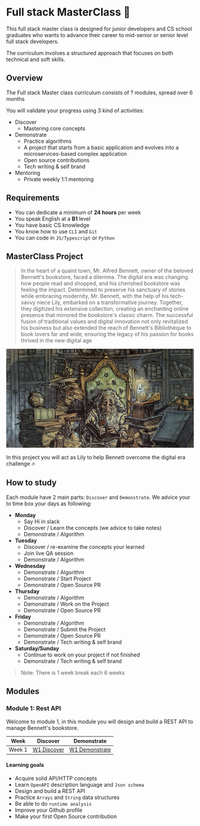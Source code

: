 # Full stack MasterClass 🚀


This full stack master class is designed for junior developers and CS school graduates who wants to advance their career to mid-senior or senior level full stack developers.

The curriculum involves a structured approach that focuses on both technical and soft skills.


## Overview 

The Full stack Master class curriculum consists of ? modules, spread over 6 months

You will validate your progress using 3 kind of activities:

- Discover
    - Mastering core concepts
- Demonstrate
    - Practice algorithms
    - A project that starts from a basic application and evolves into a microservices-based complex application
    - Open source contributions
    - Tech writing & self brand
- Mentoring
    - Private weekly 1:1 mentoring


## Requirements

- You can dedicate a minimum of **24 hours** per week
- You speak English at a **B1** level
- You have basic CS knowledge
- You know how to use `CLI` and `Git`
- You can code in `JS/Typescript` or `Python`

## MasterClass Project

> In the heart of a quaint town, Mr. Alfred Bennett, owner of the beloved Bennett's bookstore, faced a dilemma. The digital era was changing how people read and shopped, and his cherished bookstore was feeling the impact. Determined to preserve his sanctuary of stories while embracing modernity, Mr. Bennett, with the help of his tech-savvy niece Lily, embarked on a transformative journey. Together, they digitized his extensive collection, creating an enchanting online presence that mirrored the bookstore's classic charm. The successful fusion of traditional values and digital innovation not only revitalized his business but also extended the reach of Bennett's Bibliothèque to book lovers far and wide, ensuring the legacy of his passion for books thrived in the new digital age


![](./library.jpeg)

In this project you will act as Lily to help Bennett overcome the digital era challenge 🔥

## How to study

Each module have 2 main parts: `Discover` and `Demonstrate`. We advice your to time box your days as following: 

- **Monday**
    - Say Hi in slack
    - Discover / Learn the concepts (we advice to take notes)
    - Demonstrate / Algorithm
- **Tuesday**
    - Discover / re-examine the concepts your learned
    - Join live QA session
    - Demonstrate / Algorithm
- **Wednesday**
    - Demonstrate / Algorithm
    - Demonstrate / Start Project
    - Demonstrate / Open Source PR
- **Thursday**
    - Demonstrate / Algorithm
    - Demonstrate / Work on the Project
    - Demonstrate / Open Source PR
- **Friday**
    - Demonstrate / Algorithm
    - Demonstrate / Submit the Project
    - Demonstrate / Open Source PR
    - Demonstrate / Tech writing & self brand
- **Saturday/Sunday**
    - Continue to work on your project if not finished
    - Demonstrate / Tech writing & self brand

> Note: There is 1 week break each 6 weeks

## Modules 

### Module 1: Rest API

Welcome to module 1, in this module you will design and build a REST API to manage Bennett's bookstore.


| Week    | Discover | Demonstrate | 
| -------- | ------- | ----------- |
| Week 1  | [W1 Discover](./modules/week-1/discover.md)   | [W1 Demonstrate](./modules/week-2/demonstrate.md) |

#### Learning goals

- Acquire solid API/HTTP concepts
- Learn `OpenAPI` description language and `Json schema`
- Design and build a REST API
- Practice `Arrays` and `String` data structures
- Be able to do `runtime analysis`
- Improve your Github profile
- Make your first Open Source contribution


